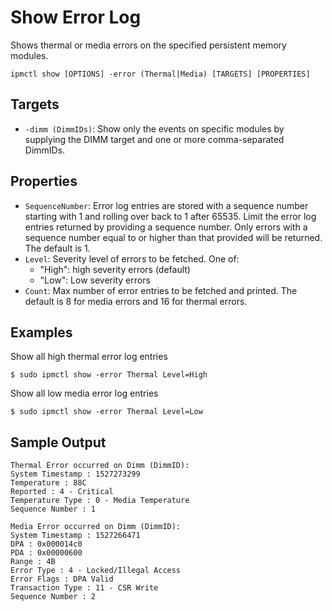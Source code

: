 # Show Error Log

Shows thermal or media errors on the specified persistent memory modules.

```
ipmctl show [OPTIONS] -error (Thermal|Media) [TARGETS] [PROPERTIES]
```

## **Targets**

* `-dimm (DimmIDs)`: Show only the events on specific modules by supplying the DIMM target and one or more comma-separated DimmIDs.

## **Properties**

* `SequenceNumber`: Error log entries are stored with a sequence number starting with 1 and rolling over back to 1 after 65535. Limit the error log entries returned by providing a sequence number. Only errors with a sequence number equal to or higher than that provided will be returned. The default is 1.
* `Level`: Severity level of errors to be fetched. One of:
  * "High": high severity errors (default)
  * "Low": Low severity errors
* `Count`: Max number of error entries to be fetched and printed. The default is 8 for media errors and 16 for thermal errors.

## **Examples**

Show all high thermal error log entries

```
$ sudo ipmctl show -error Thermal Level=High
```

Show all low media error log entries

```
$ sudo ipmctl show -error Thermal Level=Low
```

## **Sample Output**

```
Thermal Error occurred on Dimm (DimmID):
System Timestamp : 1527273299
Temperature : 88C
Reported : 4 - Critical
Temperature Type : 0 - Media Temperature
Sequence Number : 1
```

```
Media Error occurred on Dimm (DimmID):
System Timestamp : 1527266471
DPA : 0x000014c0
PDA : 0x00000600
Range : 4B
Error Type : 4 - Locked/Illegal Access
Error Flags : DPA Valid
Transaction Type : 11 - CSR Write
Sequence Number : 2
```
